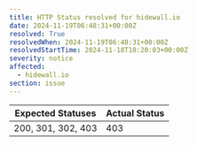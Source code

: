 ```yaml
---
title: HTTP Status resolved for hidewall.io
date: 2024-11-19T06:48:31+00:00Z
resolved: True
resolvedWhen: 2024-11-19T06:48:31+00:00Z
resolvedStartTime: 2024-11-18T10:20:03+00:00Z
severity: notice
affected:
  - hidewall.io
section: issue
---
```


| Expected Statuses | Actual Status  |
|-------------------|----------------|
| 200, 301, 302, 403 | 403 |
